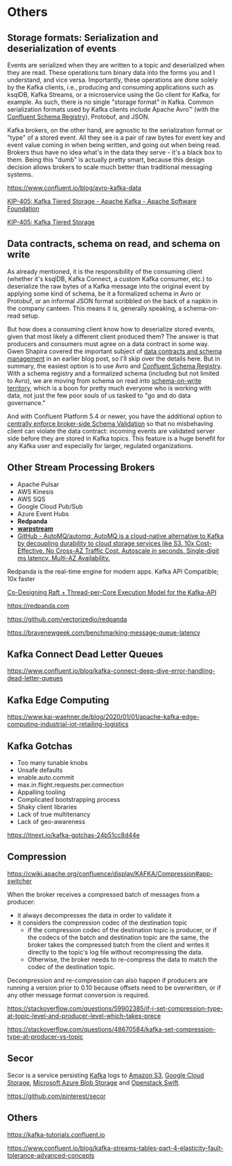 # Others

## Storage formats: Serialization and deserialization of events

Events are serialized when they are written to a topic and deserialized when they are read. These operations turn binary data into the forms you and I understand, and vice versa. Importantly, these operations are done solely by the Kafka clients, i.e., producing and consuming applications such as ksqlDB, Kafka Streams, or a microservice using the Go client for Kafka, for example. As such, there is no single "storage format" in Kafka. Common serialization formats used by Kafka clients include Apache Avro™ (with the [Confluent Schema Registry](https://docs.confluent.io/current/schema-registry/index.html)), Protobuf, and JSON.

Kafka brokers, on the other hand, are agnostic to the serialization format or "type" of a stored event. All they see is a pair of raw bytes for event key and event value coming in when being written, and going out when being read. Brokers thus have no idea what's in the data they serve - it's a black box to them. Being this "dumb" is actually pretty smart, because this design decision allows brokers to scale much better than traditional messaging systems.

https://www.confluent.io/blog/avro-kafka-data

[KIP-405: Kafka Tiered Storage - Apache Kafka - Apache Software Foundation](https://cwiki.apache.org/confluence/display/KAFKA/KIP-405%3A+Kafka+Tiered+Storage)

[KIP-405: Kafka Tiered Storage](https://2minutestreaming.beehiiv.com/p/apache-kafka-kip-405-tiered-storage)

## Data contracts, schema on read, and schema on write

As already mentioned, it is the responsibility of the consuming client (whether it's ksqlDB, Kafka Connect, a custom Kafka consumer, etc.) to deserialize the raw bytes of a Kafka message into the original event by applying some kind of schema, be it a formalized schema in Avro or Protobuf, or an informal JSON format scribbled on the back of a napkin in the company canteen. This means it is, generally speaking, a schema-on-read setup.

But how does a consuming client know how to deserialize stored events, given that most likely a different client produced them? The answer is that producers and consumers must agree on a data contract in some way. Gwen Shapira covered the important subject of [data contracts and schema management](https://www.confluent.io/blog/schemas-contracts-compatibility) in an earlier blog post, so I'll skip over the details here. But in summary, the easiest option is to use Avro and [Confluent Schema Registry](https://www.confluent.io/confluent-schema-registry/). With a schema registry and a formalized schema (including but not limited to Avro), we are moving from schema on read into [schema-on-write territory](https://www.oreilly.com/ideas/data-governance-and-the-death-of-schema-on-read), which is a boon for pretty much everyone who is working with data, not just the few poor souls of us tasked to "go and do data governance."

And with Confluent Platform 5.4 or newer, you have the additional option to [centrally enforce broker-side Schema Validation](https://www.confluent.io/blog/data-governance-with-schema-validation) so that no misbehaving client can violate the data contract: incoming events are validated server side before they are stored in Kafka topics. This feature is a huge benefit for any Kafka user and especially for larger, regulated organizations.

## Other Stream Processing Brokers

- Apache Pulsar
- AWS Kinesis
- AWS SQS
- Google Cloud Pub/Sub
- Azure Event Hubs
- **Redpanda**
- [**warpstream**](technologies/kafka/warpstream.md)
- [GitHub - AutoMQ/automq: AutoMQ is a cloud-native alternative to Kafka by decoupling durability to cloud storage services like S3. 10x Cost-Effective. No Cross-AZ Traffic Cost. Autoscale in seconds. Single-digit ms latency. Multi-AZ Availability.](https://github.com/automq/automq)

Redpanda is the real-time engine for modern apps. Kafka API Compatible; 10x faster

[Co-Designing Raft + Thread-per-Core Execution Model for the Kafka-API](https://youtu.be/kz7R1mGrN9Q)

https://redpanda.com

https://github.com/vectorizedio/redpanda

https://bravenewgeek.com/benchmarking-message-queue-latency

## Kafka Connect Dead Letter Queues

https://www.confluent.io/blog/kafka-connect-deep-dive-error-handling-dead-letter-queues

## Kafka Edge Computing

https://www.kai-waehner.de/blog/2020/01/01/apache-kafka-edge-computing-industrial-iot-retailing-logistics

## Kafka Gotchas

- Too many tunable knobs
- Unsafe defaults
- enable.auto.commit
- max.in.flight.requests.per.connection
- Appalling tooling
- Complicated bootstrapping process
- Shaky client libraries
- Lack of true multitenancy
- Lack of geo-awareness

https://itnext.io/kafka-gotchas-24b51cc8d44e

## Compression

https://cwiki.apache.org/confluence/display/KAFKA/Compression#app-switcher

When the broker receives a compressed batch of messages from a producer:

- it always decompresses the data in order to validate it
- it considers the compression codec of the destination topic
    - if the compression codec of the destination topic is producer, or if the codecs of the batch and destination topic are the same, the broker takes the compressed batch from the client and writes it directly to the topic's log file without recompressing the data.
    - Otherwise, the broker needs to re-compress the data to match the codec of the destination topic.

Decompression and re-compression can also happen if producers are running a version prior to 0.10 because offsets need to be overwritten, or if any other message format conversion is required.

https://stackoverflow.com/questions/59902385/if-i-set-compression-type-at-topic-level-and-producer-level-which-takes-prece

https://stackoverflow.com/questions/48670584/kafka-set-compression-type-at-producer-vs-topic

## Secor

Secor is a service persisting [Kafka](http://kafka.apache.org/) logs to [Amazon S3](http://aws.amazon.com/s3/), [Google Cloud Storage](https://cloud.google.com/storage/), [Microsoft Azure Blob Storage](https://azure.microsoft.com/en-us/services/storage/blobs/) and [Openstack Swift](http://swift.openstack.org/).

https://github.com/pinterest/secor

## Others

https://kafka-tutorials.confluent.io

https://www.confluent.io/blog/kafka-streams-tables-part-4-elasticity-fault-tolerance-advanced-concepts

